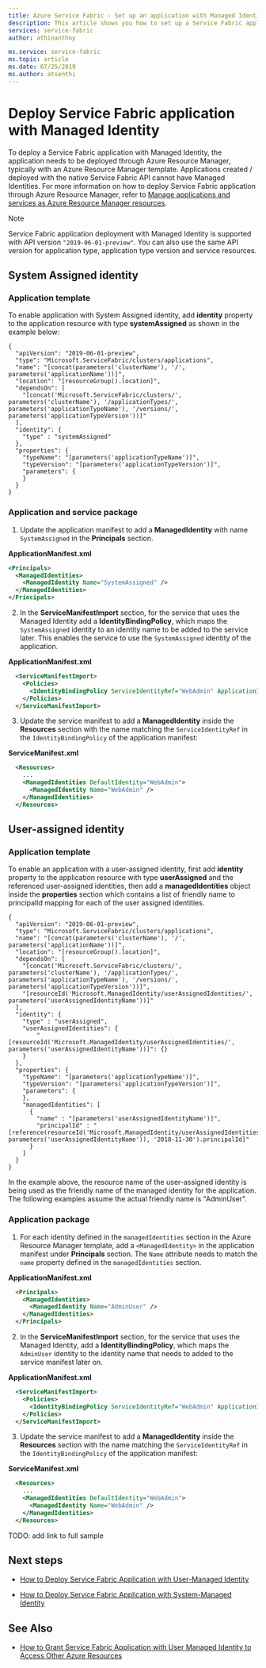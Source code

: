 ```yaml
---
title: Azure Service Fabric - Set up an application with Managed Identity | Microsoft Docs
description: This article shows you how to set up a Service Fabric application with Managed Identity
services: service-fabric
author: athinanthny

ms.service: service-fabric
ms.topic: article
ms.date: 07/25/2019
ms.author: atsenthi
---
```


# Deploy Service Fabric application with Managed Identity

To deploy a Service Fabric application with Managed Identity, the application needs to be deployed through Azure Resource Manager, typically with an Azure Resource Manager template. Applications created / deployed with the native Service Fabric API cannot have Managed Identities. For more information on how to deploy Service Fabric application through Azure Resource Manager, refer to [Manage applications and services as Azure Resource Manager resources](service-fabric-application-arm-resource.md).

> [!NOTE] 
> Service Fabric application deployment with Managed Identity is supported with API version `"2019-06-01-preview"`. You can also use the same API version for application type, application type version and service resources.

## System Assigned identity

### Application template

To enable application with System Assigned identity, add **identity** property to the application resource with type **systemAssigned** as shown in the example below:


    {
      "apiVersion": "2019-06-01-preview",
      "type": "Microsoft.ServiceFabric/clusters/applications",
      "name": "[concat(parameters('clusterName'), '/', parameters('applicationName'))]",
      "location": "[resourceGroup().location]",
      "dependsOn": [
        "[concat('Microsoft.ServiceFabric/clusters/', parameters('clusterName'), '/applicationTypes/', parameters('applicationTypeName'), '/versions/', parameters('applicationTypeVersion'))]"
      ],
      "identity": {
        "type" : "systemAssigned"
      },
      "properties": {
        "typeName": "[parameters('applicationTypeName')]",
        "typeVersion": "[parameters('applicationTypeVersion')]",
        "parameters": {
        }
      }
    }

### Application and service package

1. Update the application manifest to add a **ManagedIdentity** with name `SystemAssigned` in the **Principals** section.

**ApplicationManifest.xml**

```xml
<Principals>
  <ManagedIdentities>
    <ManagedIdentity Name="SystemAssigned" />
  </ManagedIdentities>
</Principals>
```

2. In the **ServiceManifestImport** section, for the service that uses the Managed Identity add a **IdentityBindingPolicy**, which maps the `SystemAssigned` identity to an identity name to be added to the service later. This enables the service to use the `SystemAssigned` identity of the application.

**ApplicationManifest.xml**

  ```xml
    <ServiceManifestImport>
      <Policies>
        <IdentityBindingPolicy ServiceIdentityRef="WebAdmin" ApplicationIdentityRef="SystemAssigned" />
      </Policies>
    </ServiceManifestImport>
  ```

3. Update the service manifest to add a **ManagedIdentity** inside the **Resources** section with the name matching the `ServiceIdentityRef` in the `IdentityBindingPolicy` of the application manifest:

**ServiceManifest.xml**

```xml
  <Resources>
    ...
    <ManagedIdentities DefaultIdentity="WebAdmin">
      <ManagedIdentity Name="WebAdmin" />
    </ManagedIdentities>
  </Resources>
```

## User-assigned identity

### Application template

To enable an application with a user-assigned identity, first add **identity** property to the application resource with type **userAssigned** and the referenced user-assigned identities, then add a **managedIdentities** object inside the **properties** section which contains a list of friendly name to principalId mapping for each of the user assigned identities.

    {
      "apiVersion": "2019-06-01-preview",
      "type": "Microsoft.ServiceFabric/clusters/applications",
      "name": "[concat(parameters('clusterName'), '/', parameters('applicationName'))]",
      "location": "[resourceGroup().location]",
      "dependsOn": [
        "[concat('Microsoft.ServiceFabric/clusters/', parameters('clusterName'), '/applicationTypes/', parameters('applicationTypeName'), '/versions/', parameters('applicationTypeVersion'))]",
        "[resourceId('Microsoft.ManagedIdentity/userAssignedIdentities/', parameters('userAssignedIdentityName'))]"
      ],
      "identity": {
        "type" : "userAssigned",
        "userAssignedIdentities": {
            "[resourceId('Microsoft.ManagedIdentity/userAssignedIdentities/', parameters('userAssignedIdentityName'))]": {}
        }
      },
      "properties": {
        "typeName": "[parameters('applicationTypeName')]",
        "typeVersion": "[parameters('applicationTypeVersion')]",
        "parameters": {
        },
        "managedIdentities": [
          {
            "name" : "[parameters('userAssignedIdentityName')]",
            "principalId" : "[reference(resourceId('Microsoft.ManagedIdentity/userAssignedIdentities/', parameters('userAssignedIdentityName')), '2018-11-30').principalId]"
          }
        ]
      }
    }

In the example above, the resource name of the user-assigned identity is being used as the friendly name of the managed identity for the application. The following examples assume the actual friendly name is "AdminUser".

### Application package

1. For each identity defined in the `managedIdentities` section in the Azure Resource Manager template, add a `<ManagedIdentity>` in the application manifest under **Principals** section. The `Name` attribute needs to match the `name` property defined in the `managedIdentities` section.

**ApplicationManifest.xml**

```xml
  <Principals>
    <ManagedIdentities>
      <ManagedIdentity Name="AdminUser" />
    </ManagedIdentities>
  </Principals>
```

2. In the **ServiceManifestImport** section, for the service that uses the Managed Identity, add a **IdentityBindingPolicy**, which maps the `AdminUser` identity to the identity name that needs to added to the service manifest later on.

**ApplicationManifest.xml**

```xml
  <ServiceManifestImport>
    <Policies>
      <IdentityBindingPolicy ServiceIdentityRef="WebAdmin" ApplicationIdentityRef="AdminUser" />
    </Policies>
  </ServiceManifestImport>
```

3. Update the service manifest to add a **ManagedIdentity** inside the **Resources** section with the name matching the `ServiceIdentityRef` in the `IdentityBindingPolicy` of the application manifest:

**ServiceManifest.xml**

```xml
  <Resources>
    ...
    <ManagedIdentities DefaultIdentity="WebAdmin">
      <ManagedIdentity Name="WebAdmin" />
    </ManagedIdentities>
  </Resources>
```

TODO: add link to full sample

## Next steps

* [How to Deploy Service Fabric Application with User-Managed Identity](how-to-deploy-service-fabric-application-user-managed-identity.md)

* [How to Deploy Service Fabric Application with System-Managed Identity](how-to-deploy-service-fabric-application-managed-identity.md)

## See Also
* [How to Grant Service Fabric Application with User Managed Identity to Access Other Azure Resources](how-to-grant-access-other-resources.md)
